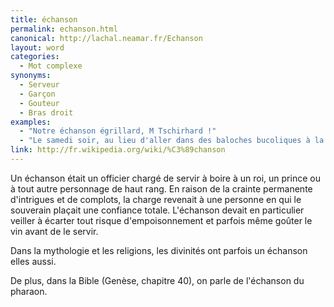 ```yaml
---
title: échanson
permalink: echanson.html
canonical: http://lachal.neamar.fr/Echanson
layout: word
categories:
  - Mot complexe
synonyms:
  - Serveur
  - Garçon
  - Gouteur
  - Bras droit
examples:
  - "Notre échanson égrillard, M Tschirhard !"
  - "Le samedi soir, au lieu d'aller dans des baloches bucoliques à la rencontre d'échansons égrillards."
link: http://fr.wikipedia.org/wiki/%C3%89chanson
---
```


Un échanson était un officier chargé de servir à boire à un roi, un prince ou à tout autre personnage de haut rang. En raison de la crainte permanente d'intrigues et de complots, la charge revenait à une personne en qui le souverain plaçait une confiance totale. L'échanson devait en particulier veiller à écarter tout risque d'empoisonnement et parfois même goûter le vin avant de le servir.

Dans la mythologie et les religions, les divinités ont parfois un échanson elles aussi.

De plus, dans la Bible (Genèse, chapitre 40), on parle de l'échanson du pharaon.

